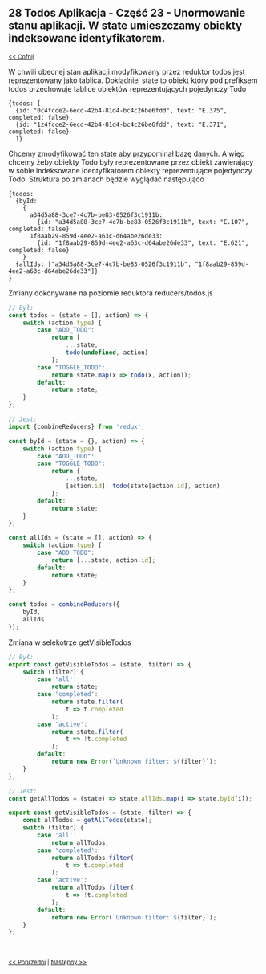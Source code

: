 ## 28 Todos Aplikacja - Część 23 - Unormowanie stanu aplikacji. W state umieszczamy obiekty indeksowane identyfikatorem.
<sub>[<< Cofnij](https://github.com/donatuss/Redux-Start-Egghead/blob/master/README.md)</sub><br/>

W chwili obecnej stan aplikacji modyfikowany przez reduktor todos jest reprezentowany jako tablica. 
Dokładniej state to obiekt który pod prefiksem todos przechowuje tablice obiektów reprezentujących pojedynczy Todo  
```
{todos: [ 
  {id: "0c4fcce2-6ecd-42b4-81d4-bc4c26be6fdd", text: "E.375", completed: false}, 
  {id: "1z4fcce2-6ecd-42b4-81d4-bc4c26be6fdd", text: "E.371", completed: false}
  ]}
``` 
Chcemy zmodyfikować ten state aby przypominał bazę danych. A więc chcemy żeby obiekty Todo były reprezentowane przez obiekt 
zawierający w sobie indeksowane identyfikatorem obiekty reprezentujące pojedynczy Todo. Struktura po zmianach będzie wyglądać następująco
``` 
{todos:
  {byId:
    {
      a34d5a88-3ce7-4c7b-be83-0526f3c1911b: 
        {id: "a34d5a88-3ce7-4c7b-be83-0526f3c1911b", text: "E.107", completed: false}
      1f8aab29-859d-4ee2-a63c-d64abe26de33: 
        {id: "1f8aab29-859d-4ee2-a63c-d64abe26de33", text: "E.621", completed: false}
    }
  {allIds: ["a34d5a88-3ce7-4c7b-be83-0526f3c1911b", "1f8aab29-859d-4ee2-a63c-d64abe26de33"]}
}
``` 

Zmiany dokonywane na poziomie reduktora reducers/todos.js
```javascript
// Był:
const todos = (state = [], action) => {
    switch (action.type) {
        case "ADD_TODO":
            return [
                ...state,
                todo(undefined, action)
            ];
        case "TOGGLE_TODO":
            return state.map(x => todo(x, action));
        default:
            return state;
    }
};

// Jest:
import {combineReducers} from 'redux';

const byId = (state = {}, action) => {
    switch (action.type) {
        case "ADD_TODO":
        case "TOGGLE_TODO":
            return {
                ...state,
                [action.id]: todo(state[action.id], action)
            };
        default:
            return state;
    }
};

const allIds = (state = [], action) => {
    switch (action.type) {
        case "ADD_TODO":
            return [...state, action.id];
        default:
            return state;
    }
};

const todos = combineReducers({
    byId,
    allIds
});
```

Zmiana w selekotrze getVisibleTodos
```javascript
// Był:
export const getVisibleTodos = (state, filter) => {
    switch (filter) {
        case 'all':
            return state;
        case 'completed':
            return state.filter(
                t => t.completed
            );
        case 'active':
            return state.filter(
                t => !t.completed
            );
        default:
            return new Error(`Unknown filter: ${filter}`);
    }
};

// Jest:
const getAllTodos = (state) => state.allIds.map(i => state.byId[i]);

export const getVisibleTodos = (state, filter) => {
    const allTodos = getAllTodos(state);
    switch (filter) {
        case 'all':
            return allTodos;
        case 'completed':
            return allTodos.filter(
                t => t.completed
            );
        case 'active':
            return allTodos.filter(
                t => !t.completed
            );
        default:
            return new Error(`Unknown filter: ${filter}`);
    }
};
```

<br/>
 
 <sub>[<< Poprzedni](https://github.com/donatuss/Redux-Start-Egghead/blob/master/27-todoapps-colocation-selectors-with-reducers/README.md)
   | [Następny >>](https://github.com/donatuss/Redux-Start-Egghead/blob/master/29-.../README.md)
 </sub>